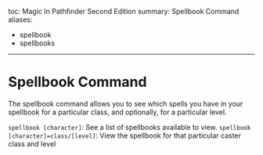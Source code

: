 toc: Magic In Pathfinder Second Edition
summary: Spellbook Command
aliases:
- spellbook
- spellbooks
---

# Spellbook Command

The spellbook command allows you to see which spells you have in your spellbook for a particular class, and optionally, for a particular level.

`spellbook [character]`: See a list of spellbooks available to view.
`spellbook [character]=class/[level]`: View the spellbook for that particular caster class and level
